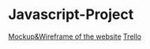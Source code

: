 # Javascript-Project
[Mockup&Wireframe of the website](https://miro.com/app/board/uXjVPEp3r8Q=/?share_link_id=476705441526)
[Trello](https://trello.com/invite/b/v93Zi4ej/ATTIa49abb5b4b0f62e213f6ea708fda4a45762BCF60/project-2)
